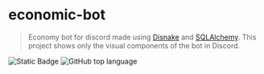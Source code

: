 # economic-bot

> Economy bot for discord made using [Disnake](https://github.com/DisnakeDev/disnake) and [SQLAlchemy](https://github.com/sqlalchemy/sqlalchemy).
> This project shows only the visual components of the bot in Discord.

![Static Badge](https://img.shields.io/badge/mewbaeru-EconomyBot)
![GitHub top language](https://img.shields.io/github/languages/top/mewbaeru/economic-bot)
